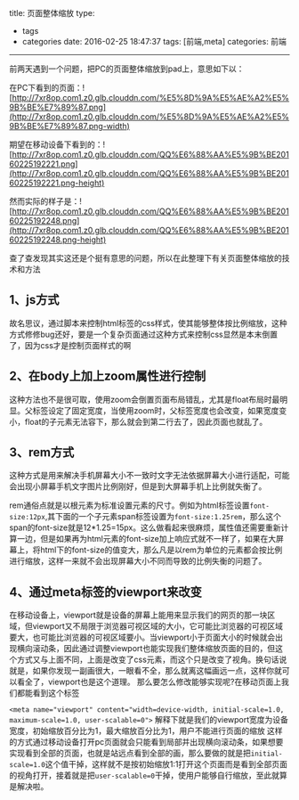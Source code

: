 title: 页面整体缩放
type:
  - tags
  - categories
date: 2016-02-25 18:47:37
tags: [前端,meta]
categories: 前端
---
前两天遇到一个问题，把PC的页面整体缩放到pad上，意思如下以：

在PC下看到的页面：![http://7xr8op.com1.z0.glb.clouddn.com/%E5%8D%9A%E5%AE%A2%E5%9B%BE%E7%89%87.png](http://7xr8op.com1.z0.glb.clouddn.com/%E5%8D%9A%E5%AE%A2%E5%9B%BE%E7%89%87.png-width)

期望在移动设备下看到的：![http://7xr8op.com1.z0.glb.clouddn.com/QQ%E6%88%AA%E5%9B%BE20160225192221.png](http://7xr8op.com1.z0.glb.clouddn.com/QQ%E6%88%AA%E5%9B%BE20160225192221.png-height)

然而实际的样子是：![http://7xr8op.com1.z0.glb.clouddn.com/QQ%E6%88%AA%E5%9B%BE20160225192248.png](http://7xr8op.com1.z0.glb.clouddn.com/QQ%E6%88%AA%E5%9B%BE20160225192248.png-height)


查了查发现其实这还是个挺有意思的问题，所以在此整理下有关页面整体缩放的技术和方法
## 1、js方式
故名思议，通过脚本来控制html标签的css样式，使其能够整体按比例缩放，这种方式修修bug还好，要是一个复杂页面通过这种方式来控制css显然是本末倒置了，因为css才是控制页面样式的啊
## 2、在body上加上zoom属性进行控制
这种方法也不是很可取，使用zoom会倒置页面布局错乱，尤其是float布局时最明显。父标签设定了固定宽度，当使用zoom时，父标签宽度也会改变，如果宽度变小，float的子元素无法容下，那么就会到第二行去了，因此页面也就乱了。
## 3、rem方式
这种方式是用来解决手机屏幕大小不一致时文字无法依据屏幕大小进行适配，可能会出现小屏幕手机文字图片比例刚好，但是到大屏幕手机上比例就失衡了。

rem通俗点就是以根元素为标准设置元素的尺寸。例如为html标签设置`font-size:12px`,其下面的一个子元素span标签设置为`font-size:1.25rem`，那么这个span的font-size就是12*1.25=15px。这么做看起来很麻烦，属性值还需要重新计算一边，但是如果再为html元素的font-size加上响应式就不一样了，如果在大屏幕上，将html下的font-size的值变大，那么凡是以rem为单位的元素都会按比例进行缩放，这样一来就不会出现屏幕大小不同而导致的比例失衡的问题了。
## 4、通过meta标签的viewport来改变
在移动设备上，viewport就是设备的屏幕上能用来显示我们的网页的那一块区域，但viewport又不局限于浏览器可视区域的大小，它可能比浏览器的可视区域要大，也可能比浏览器的可视区域要小。当viewport小于页面大小的时候就会出现横向滚动条，因此通过调整viewport也能实现我们整体缩放页面的目的，但这个方式又与上面不同，上面是改变了css元素，而这个只是改变了视角。换句话说就是，如果你发现一副画很大，一眼看不全，那么就离这幅画远一点，这样你就可以看全了，viewport也是这个道理。
那么要怎么修改能够实现呢?在移动页面上我们都能看到这个标签

`<meta name="viewport" content="width=device-width, initial-scale=1.0, maximum-scale=1.0, user-scalable=0">`
解释下就是我们的viewport宽度为设备宽度，初始缩放百分比为1，最大缩放百分比为1，用户不能进行页面的缩放
这样的方式通过移动设备打开pc页面就会只能看到局部并出现横向滚动条，如果想要实现看到全部的页面，也就是站远点看到全部的画，那么要做的就是把`initial-scale=1.0`这个值干掉，这样就不是按初始缩放1:1打开这个页面而是看到全部页面的视角打开，接着就是把`user-scalable=0`干掉，使用户能够自行缩放，至此就算是解决啦。